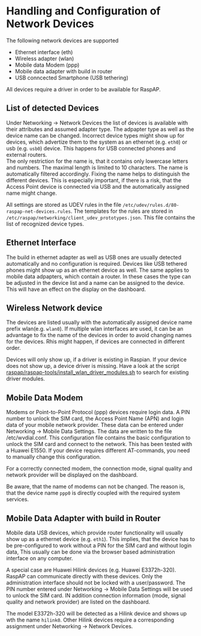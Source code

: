 # Handling and Configuration of Network Devices
The following network devices are supported 
* Ethernet interface (eth)
* Wireless adapter (wlan)
* Mobile data Modem (ppp)
* Mobile data adapter with build in router
* USB conncected Smartphone (USB tethering)  

All devices require a driver in order to be available for RaspAP. 

## List of detected Devices
Under Networking -> Network Devices the list of devices is available with their attributes and assumed adapter type. The adpapter type as well as the device name can be changed.
Incorrect device types might show up for devices, which advertize them to the system as an ethernet (e.g. `eth0`) or usb (e.g. `usb0`) device. This happens for USB connected phones and external routers.  
The only restriction for the name is, that it contains only lowercase letters and numbers. The maximal length is limited to 10 characters. The name is automatically filtered accordingly. 
Fixing the name helps to distinguish the different devices. This is especially important, if there is a risk, that the Access Point device is connected via USB and the automatically assigned name might change.

All settings are stored as UDEV rules in the file `/etc/udev/rules.d/80-raspap-net-devices.rules`.
The templates for the rules are stored in `/etc/raspap/networking/client_udev_prototypes.json`. This file contains the list of recognized device types.

## Ethernet Interface
The build in ethernet adapter as well as USB ones are usually detected automatically and no configuration is required.
Devices like USB tethered phones might show up as an ethernet device as well. The same applies to mobile data adpapters, which contain a router. In these cases the 
type can be adjusted in the device list and a name can be assigned to the device. This will have an effect on the display on the dashboard.

## Wireless Network device
The devices are listed usually with the automatically assigned device name prefix wlan(e.g. `wlan0`). If multiple wlan interfaces are used, it can be an advantage to fix the name of the devices in order to avoid changing names for the devices. Rhis might happen, if devices are connected in different order.

Devices will only show up, if a driver is existing in Raspian. If your device does not show up, a device driver is missing. Have a look at the script 
[raspap/raspap-tools/install_wlan_driver_modules.sh](https://github.com/RaspAP/raspap-tools/blob/main/install_raspap_ram_wlan.sh) 
to search for existing driver modules. 

## Mobile Data Modem
Modems or Point-to-Point Protocol (ppp) devices require login data. A PIN number to unlock the SIM card, the Access Point Name (APN) and login data of your mobile network provider. 
These data can be entered under Networking -> Mobile Data Settings. The data are written to the file /etc/wvdial.conf. This configuration file contains the basic configuration to unlock the SIM card and connect
to the network. This has been tested with a Huawei E1550. If your device requires different AT-commands, you need to manually change this configuration. 

For a correctly connected modem, the connection mode, signal quality and network provider will be displayed on the dashboard.

Be aware, that the name of modems can not be changed. The reason is, that the device name `ppp0` is directly coupled with the required system services.

## Mobile Data Adapter with build in Router
Mobile data USB devices, which provide router functionality will usually show up as a ethernet device (e.g. `eth1`). This implies, that the device has to be pre-configured
to work without a PIN for the SIM card and without login data, This usually can be done via the browser based administration interface on any computer.

A special case are Huawei Hilink devices (e.g. Huawei E3372h-320). RaspAP can communicate directly with these devices. Only the administration interface should not be locked with a user/password. The PIN number entered under Networking -> Mobile Data Settings will be used to unlock the SIM card. IN addition connection information (mode, signal quality and network provider) are listed 
on the dashboard. 

The model E3372h-320 will be detected as a Hilink device and shows up wth the name `hilink0`. Other Hilink devices require a corresponding assignment 
under Networking -> Network Devices.


